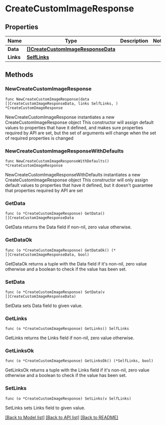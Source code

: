 # CreateCustomImageResponse

## Properties

Name | Type | Description | Notes
------------ | ------------- | ------------- | -------------
**Data** | [**[]CreateCustomImageResponseData**](CreateCustomImageResponseData.md) |  | 
**Links** | [**SelfLinks**](SelfLinks.md) |  | 

## Methods

### NewCreateCustomImageResponse

`func NewCreateCustomImageResponse(data []CreateCustomImageResponseData, links SelfLinks, ) *CreateCustomImageResponse`

NewCreateCustomImageResponse instantiates a new CreateCustomImageResponse object
This constructor will assign default values to properties that have it defined,
and makes sure properties required by API are set, but the set of arguments
will change when the set of required properties is changed

### NewCreateCustomImageResponseWithDefaults

`func NewCreateCustomImageResponseWithDefaults() *CreateCustomImageResponse`

NewCreateCustomImageResponseWithDefaults instantiates a new CreateCustomImageResponse object
This constructor will only assign default values to properties that have it defined,
but it doesn't guarantee that properties required by API are set

### GetData

`func (o *CreateCustomImageResponse) GetData() []CreateCustomImageResponseData`

GetData returns the Data field if non-nil, zero value otherwise.

### GetDataOk

`func (o *CreateCustomImageResponse) GetDataOk() (*[]CreateCustomImageResponseData, bool)`

GetDataOk returns a tuple with the Data field if it's non-nil, zero value otherwise
and a boolean to check if the value has been set.

### SetData

`func (o *CreateCustomImageResponse) SetData(v []CreateCustomImageResponseData)`

SetData sets Data field to given value.


### GetLinks

`func (o *CreateCustomImageResponse) GetLinks() SelfLinks`

GetLinks returns the Links field if non-nil, zero value otherwise.

### GetLinksOk

`func (o *CreateCustomImageResponse) GetLinksOk() (*SelfLinks, bool)`

GetLinksOk returns a tuple with the Links field if it's non-nil, zero value otherwise
and a boolean to check if the value has been set.

### SetLinks

`func (o *CreateCustomImageResponse) SetLinks(v SelfLinks)`

SetLinks sets Links field to given value.



[[Back to Model list]](../README.md#documentation-for-models) [[Back to API list]](../README.md#documentation-for-api-endpoints) [[Back to README]](../README.md)


